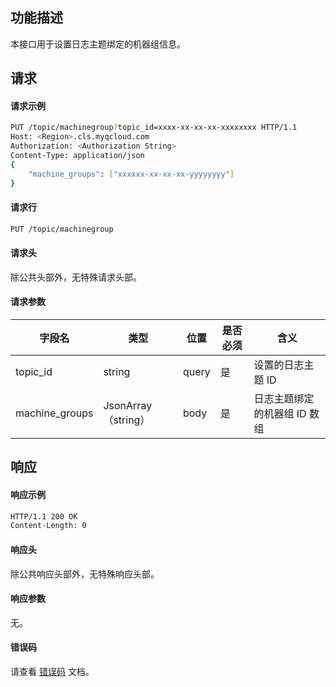 ## 功能描述

本接口用于设置日志主题绑定的机器组信息。

## 请求

#### 请求示例

```sh
PUT /topic/machinegroup?topic_id=xxxx-xx-xx-xx-xxxxxxxx HTTP/1.1
Host: <Region>.cls.myqcloud.com
Authorization: <Authorization String>
Content-Type: application/json
{  
	"machine_groups": ["xxxxxx-xx-xx-xx-yyyyyyyy"]
}
```

#### 请求行

```sh
PUT /topic/machinegroup
```

#### 请求头

除公共头部外，无特殊请求头部。 

#### 请求参数

| 字段名         | 类型              | 位置  | 是否必须 | 含义                         |
| -------------- | ----------------- | ----- | -------- | ---------------------------- |
| topic_id       | string            | query | 是       | 设置的日志主题 ID            |
| machine_groups | JsonArray（string） | body  | 是       | 日志主题绑定的机器组 ID 数组 |

## 响应

#### 响应示例

```sh
HTTP/1.1 200 OK
Content-Length: 0
```

#### 响应头

除公共响应头部外，无特殊响应头部。 

#### 响应参数

无。

#### 错误码

请查看 [错误码](https://cloud.tencent.com/document/product/614/12402) 文档。
